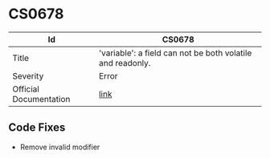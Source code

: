 # CS0678

| Id                     | CS0678                                                            |
| ---------------------- | ----------------------------------------------------------------- |
| Title                  | 'variable': a field can not be both volatile and readonly\.       |
| Severity               | Error                                                             |
| Official Documentation | [link](http://docs.microsoft.com/en-us/dotnet/csharp/misc/cs0678) |

## Code Fixes

* Remove invalid modifier

